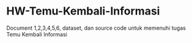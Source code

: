 # HW-Temu-Kembali-Informasi
Document 1,2,3,4,5,6, dataset, dan source code untuk memenuhi tugas Temu Kembali Informasi
